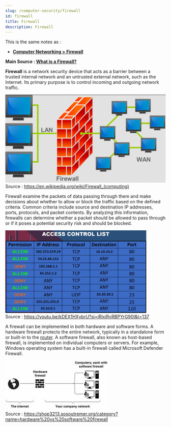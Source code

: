 ```yaml
---
slug: /computer-security/firewall
id: firewall
title: Firewall
description: Firewall
---
```


This is the same notes as :

- **[Computer Networking > Firewall](/computer-networking/firewall)**

**Main Source : [What is a Firewall?](https://youtu.be/kDEX1HXybrU?si=gobmfAT1Kcq8dFGO)**

**Firewall** is a network security device that acts as a barrier between a trusted internal network and an untrusted external network, such as the Internet. Its primary purpose is to control incoming and outgoing network traffic.

![A firewall blocking malicious connection from external network](./firewall.png)  
Source : https://en.wikipedia.org/wiki/Firewall_(computing)

Firewall examine the packets of data passing through them and make decisions about whether to allow or block the traffic based on the defined criteria. Common criteria include source and destination IP addresses, ports, protocols, and packet contents. By analyzing this information, firewalls can determine whether a packet should be allowed to pass through or if it poses a potential security risk and should be blocked.

![Firewall access control list](./firewall-control.png)  
Source : https://youtu.be/kDEX1HXybrU?si=iRlxiRyRBPYrG90I&t=137

A firewall can be implemented in both hardware and software forms. A hardware firewall protects the entire network, typically in a standalone form or built-in to the [router](/computer-networking). A software firewall, also known as host-based firewall, is implemented on individual computers or servers. For example, Windows operating system has a built-in firewall called Microsoft Defender Firewall.

![Hardware and software firewall](./hardware-software-firewall.jpeg)  
Source : https://shop3213.sosoutremer.org/category?name=hardware%20vs%20software%20firewall
